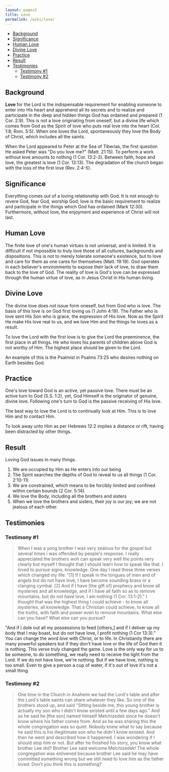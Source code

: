 ```yaml
---
layout: pagev2
title: Love
permalink: /wiki/love/
---
```

- [Background](#background)
- [Significance](#significance)
- [Human Love](#human-love)
- [Divine Love](#divine-love)
- [Practice](#practice)
- [Result](#result)
- [Testimonies](#testimonies)
  - [Testimony #1](#testimony-1)
  - [Testimony #2](#testimony-2)

## Background

**Love** for the Lord is the indispensable requirement for enabling someone to enter into His heart and apprehend all its secrets and to realize and participate in the deep and hidden things God has ordained and prepared (1 Cor. 2:9). This is not a love originating from oneself, but a divine life which comes from God as the Spirit of love who puts real love into the heart (Col. 1:8; Rom. 5:5). When one loves the Lord, spontaneously they love the Body of Christ, which includes all the saints.

When the Lord appeared to Peter at the Sea of Tiberias, the first question He asked Peter was "Do you love me?" (Matt. 21:15). To perform a work without love amounts to nothing (1 Cor. 13:2-3). Between faith, hope and love, the greatest is love (1 Cor. 13:13). The degradation of the church began with the loss of the first love (Rev. 2:4-5).

## Significance

Everything comes out of a loving relationship with God. It is not enough to revere God, fear God, worship God; love is the basic requirement to realize and participate in the things which God has ordained (Mark 12:30). Furthermore, without love, the enjoyment and experience of Christ will not last.

## Human Love

The finite love of one's human virtues is not universal, and is limited. It is difficult if not impossible to truly love those of all cultures, backgrounds and dispositions. This is not to merely tolerate someone's existence, but to love and care for them as one cares for themselves (Matt. 19:19). God operates in each believer's environments to expose their lack of love, to draw them back to the love of God. The reality of love is God's love can be expressed through the human virtue of love, as in Jesus Christ in His human living. 

## Divine Love

The divine love does not issue form oneself, but from God who is love. The basis of this love is on God first loving us (1 John 4:19). The Father who is love sent His Son who is grace, the expression of His love. Now as the Spirit He make His love real to us, and we love Him and the things he loves as a result. 

To love the Lord with the first love is to give the Lord the preeminence, the first place in all things. He who loves his parents of children above God is not worthy of Him. The highest place should be given to the Lord.

An example of this is the Psalmist in Psalms 73:25 who desires nothing on Earth besides God.

## Practice

One's love toward God is an active, yet passive love. There must be an active turn to God (S.S. 1:2), yet, God Himself is the originator of genuine, divine love. Following one's turn to God is the passive receiving of His love. 

The best way to love the Lord is to continually look at Him. This is to love Him and to contact Him. 

To look away unto Him as per Hebrews 12:2 implies a distance or rift, having been distracted by other things.

## Result

Loving God issues in many things. 

1. We are occupied by Him as He enters into our being
2. The Spirit searches the depths of God to reveal to us all things (1 Cor. 2:10-11)
3. We are constrained, which means to be forcibly limited and confined within certain bounds (2 Cor. 5:14).
1. We love the Body, including all the brothers and sisters
2. When we love the brothers and sisters, their joy is our joy; we are not jealous of each other.

## Testimonies

### Testimony #1

>When I was a yong brother I was very zealous for the gospel but several times i was offended by people's response. I really appreciated the brothers woh can speak very well the points very clearly but myself I thought that I should learn how to speak like that. I loved to pursue signs, knowledge. One day I read these three verses which changed my life: "[1] If I speak in the tongues of men and of angels but do not have love, I have become sounding brass or a clanging cymbal. [2] And if I have [the gift of] prophecy and know all mysteries and all knowledge, and if I have all faith so as to remove mountains, but do not have love, I am nothing (1 Cor. 13:1-2)." I thought that was the highest thing I could achieve - to know all mysteries, all knowledge. That a Christian could achieve, to know all the truths, with faith and power even to remove mountains. What else can you have? What else can you pursue?

"And if I dole out all my possessions to feed [others,] and if I deliver up my body that I may boast, but do not have love, I profit nothing (1 Cor 13:3)." You can change the word *love* with Christ, or to life. In Christianity there are many powerful speakers but if they don't have love or the life of God then it is nothing. This verse truly changed the game. Love is the only way for us to be someone, to do something, we really need to receive the light from the Lord. If we do not have love, we're nothing. But if we have love, nothing is too small. Even to give a person a cup of water, if it's out of love it's not a small thing.


### Testimony #2

> One time in the Church in Anaheim we had the Lord's table and after the Lord's table saints can share whatever they like. So one of the brothers stood up, and said "Sitting beside me, this young brother is actually my son who I didn't know existed until a few days ago." And so he said he [the son] named himself Melchizedek since he doesn't know where his father comes from. And as he was sharing this the whole congregation was so quiet. Nobody knew what to say because he said this is his illegitimate son who he didn't know existed. And then he went and described how it happened. I was wondering if I should stop him or not. But after he finished his story, you know what brother Lee did? Brother Lee said welcome Melchizedek! The whole congregation was enlivened because brother Lee said he may have committed something wrong but we still need to love him as the father loved. Don't you think this is something? 
